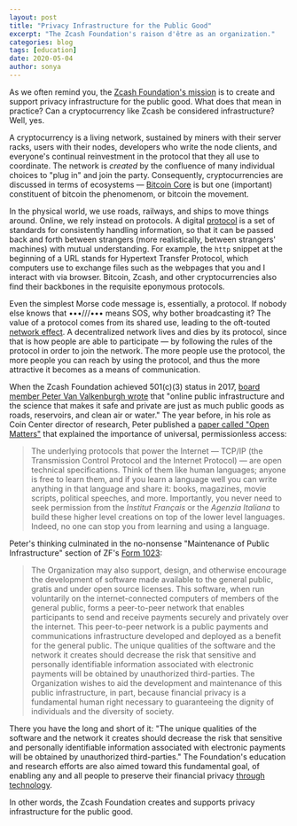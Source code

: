 ```yaml
---
layout: post
title: "Privacy Infrastructure for the Public Good"
excerpt: "The Zcash Foundation's raison d'être as an organization."
categories: blog
tags: [education]
date: 2020-05-04
author: sonya
---
```


As we often remind you, the [Zcash Foundation's mission](https://www.zfnd.org/about/#mission) is to create and support privacy infrastructure for the public good. What does that mean in practice? Can a cryptocurrency like Zcash be considered infrastructure? Well, yes.

A cryptocurrency is a living network, sustained by miners with their server racks, users with their nodes, developers who write the node clients, and everyone's continual reinvestment in the protocol that they all use to coordinate. The network is _created_ by the confluence of many individual choices to "plug in" and join the party. Consequently, cryptocurrencies are discussed in terms of ecosystems — [Bitcoin Core](https://github.com/bitcoin/bitcoin) is but one (important) constituent of bitcoin the phenomenom, or bitcoin the movement.

In the physical world, we use roads, railways, and ships to move things around. Online, we rely instead on protocols. A digital [protocol](https://www.merriam-webster.com/dictionary/protocol) is a set of standards for consistently handling information, so that it can be passed back and forth between strangers (more realistically, between strangers' machines) with mutual understanding. For example, the `http` snippet at the beginning of a URL stands for Hypertext Transfer Protocol, which computers use to exchange files such as the webpages that you and I interact with via browser. Bitcoin, Zcash, and other cryptocurrencies also find their backbones in the requisite eponymous protocols.

Even the simplest Morse code message is, essentially, a protocol. If nobody else knows that •••///••• means SOS, why bother broadcasting it? The value of a protocol comes from its shared use, leading to the oft-touted [network effect](https://en.wikipedia.org/wiki/Network_effect#Benefits). A decentralized network lives and dies by its protocol, since that is how people are able to participate — by following the rules of the protocol in order to join the network. The more people use the protocol, the more people you can reach by using the protocol, and thus the more attractive it becomes as a means of communication.

When the Zcash Foundation achieved 501(c)(3) status in 2017, [board member Peter Van Valkenburgh wrote](https://www.zfnd.org/blog/zcash-foundation-officially-nonprofit/) that "online public infrastructure and the science that makes it safe and private are just as much public goods as roads, reservoirs, and clean air or water." The year before, in his role as Coin Center director of research, Peter published a [paper called "Open Matters"](https://coincenter.org/entry/open-matters) that explained the importance of universal, permissionless access:

> The underlying protocols that power the Internet — TCP/IP (the Transmission Control Protocol and the Internet Protocol) — are open technical specifications. Think of them like human languages; anyone is free to learn them, and if you learn a language well you can write anything in that language and share it: books, magazines, movie scripts, political speeches, and more. Importantly, you never need to seek permission from the _Institut Français_ or the _Agenzia Italiana_ to build these higher level creations on top of the lower level languages. Indeed, no one can stop you from learning and using a language.

Peter's thinking culminated in the no-nonsense "Maintenance of Public Infrastructure" section of ZF's [Form 1023](https://www.zfnd.org/about/irs-docs/Zcash%20Foundation%201023.pdf):

> The Organization may also support, design, and otherwise encourage the development of software made available to the general public, gratis and under open source licenses. This software, when run voluntarily on the internet-connected computers of members of the general public, forms a peer-to-peer network that enables participants to send and receive payments securely and privately over the internet. This peer-to-peer network is a public payments and communications infrastructure developed and deployed as a benefit for the general public. The unique qualities of the software and the network it creates should decrease the risk that sensitive and personally identifiable information associated with electronic payments will be obtained by unauthorized third-parties. The Organization wishes to aid the development and maintenance of this public infrastructure, in part, because financial privacy is a fundamental human right necessary to guaranteeing the dignity of individuals and the diversity of society.

There you have the long and short of it: "The unique qualities of the software and the network it creates should decrease the risk that sensitive and personally identifiable information associated with electronic payments will be obtained by unauthorized third-parties." The Foundation's education and research efforts are also aimed toward this fundamental goal, of enabling any and all people to preserve their financial privacy [through technology](https://www.zfnd.org/blog/cypherpunk-privacy-reading-list/).

In other words, the Zcash Foundation creates and supports privacy infrastructure for the public good.
